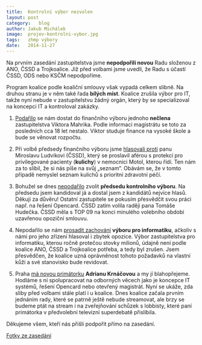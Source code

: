 ```yaml
---
title:	Kontrolní výbor nezvolen
layout:	post
category:	blog
author:	Jakub Michálek
image:	projev-kontrolni-vybor.jpg
tags:	zhmp výbory
date:	2014-11-27
---
```


Na prvním zasedání zastupitelstva jsme **nepodpořili novou** Radu složenou z ANO,
ČSSD a Trojkoalice. Již před volbami jsme uvedli, že Radu s účastí ČSSD, ODS nebo 
KSČM nepodpoříme. 

Program koalice podle koaliční smlouvy však vypadá celkem slibně.
Na druhou stranu je v něm také řada **bílých míst**.
Koalice zrušila výbor pro IT, takže nyní nebude v zastupitelstvu žádný orgán,
který by se specializoval na koncepci IT a kontroloval zakázky.

1. [Podařilo](https://github.com/pirati-cz/webpraha/blob/gh-pages/assets/static/mahrik.pdf?raw=true) se nám dostat do finančního výboru jednoho **nečlena** zastupitelstva 
   Viktora Mahrika. Podle informací magistrátu se toto za posledních cca 18 let
   nestalo. Viktor studuje finance na vysoké škole a bude se věnovat rozpočtu.

2. Při volbě předsedy finančního výboru jsme [hlasovali proti](https://github.com/pirati-cz/webpraha/blob/gh-pages/assets/static/kul.pdf?raw=true) panu Miroslavu 
   Ludvíkovi (ČSSD), který se proslavil aférou s protekcí pro privilegované pacienty 
   (**kulichy**) v nemocnici Motol, kterou řídí. 
   Ten nám za to slíbil, že si nás píše na svůj „seznam“.
   Obávám se, že v tomto případě nemyslel seznam kulichů s prioritní zdravotní péčí.

3. Bohužel se dnes [nepodařilo](https://github.com/pirati-cz/webpraha/blob/gh-pages/assets/static/kv.pdf?raw=true) zvolit **předsedu kontrolního výboru**. Na předsedu 
   jsem kandidoval já a dostal jsem z kandidátů nejvíce hlasů. Děkuji za důvěru! 
   Ostatní zastupitele se pokusím přesvědčit svou práci např. na řešení Opencard.
   ČSSD zatím volila raději pana Tomáše Hudečka. ČSSD měla s TOP 09 na konci minulého 
   volebního období uzavřenou opoziční smlouvu.

4. Nepodařilo se nám [prosadit zachování](https://github.com/pirati-cz/webpraha/blob/gh-pages/assets/static/it.pdf?raw=true) **výboru pro informatiku**, ačkoliv s námi
   pro jeho zřízení hlasoval i zbytek opozice. Výbor zastupitelstva pro 
   informatiku, kterou ročně protečou stovky milionů, údajně není podle koalice
   ANO, ČSSD a Trojkoalice potřeba, a tedy byl zrušen.
   Jsem přesvědčen, že koalice uzná 
   oprávněnost tohoto požadavků na vlastní kůži a své stanovisko bude revidovat.

5. Praha [má novou primátorku](https://github.com/pirati-cz/webpraha/blob/gh-pages/assets/static/krn.pdf?raw=true) **Adrianu Krnáčovou** a my jí blahopřejeme. 
   Hodláme s ní spolupracovat na odborných věcech jako je koncepce IT systémů,
   řešení Opencard nebo otevřený magistrát.
   Nyní se ukáže, zda sliby před 
   volbami stále platí i u koalice. Dnes koalice začala prvním jednáním rady, 
   které se patrně ještě nebude streamovat, ale brzy se budeme ptát na stream 
   i na zveřejňování schůzek s lobbisty, které paní primátorka v předvolební
   televizní superdebatě přislíbila.

Děkujeme všem, kteří nás přišli podpořit přímo na zasedání. 

[Fotky ze zasedání](https://www.flickr.com/photos/pirati/sets/72157647084661973/)



